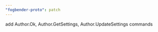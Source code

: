 ```yaml
---
"fogbender-proto": patch
---
```


add Author.Ok, Author.GetSettings, Author.UpdateSettings commands
